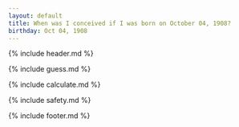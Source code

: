 ```yaml
---
layout: default
title: When was I conceived if I was born on October 04, 1908?
birthday: Oct 04, 1908
---
```


{% include header.md %}

{% include guess.md %}

{% include calculate.md %}

{% include safety.md %}

{% include footer.md %}



